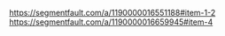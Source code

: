 https://segmentfault.com/a/1190000016551188#item-1-2
https://segmentfault.com/a/1190000016659945#item-4